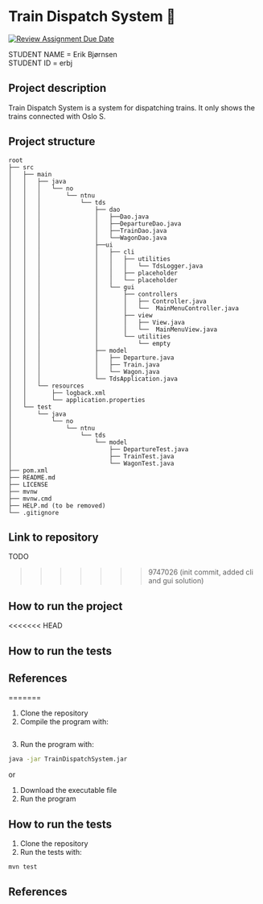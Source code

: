 # Train Dispatch System 🚂

[![Review Assignment Due Date](https://classroom.github.com/assets/deadline-readme-button-24ddc0f5d75046c5622901739e7c5dd533143b0c8e959d652212380cedb1ea36.svg)](https://classroom.github.com/a/HVrmLnmo)

STUDENT NAME = Erik Bjørnsen  
STUDENT ID = erbj

## Project description

Train Dispatch System is a system for dispatching trains. It only shows the trains connected with Oslo S.

## Project structure
```
root
├── src
│   ├── main
│   │   ├── java
│   │   │   └── no
│   │   │       └── ntnu
│   │   │           └── tds
│   │   │               ├── dao
│   │   │               │   ├──Dao.java
│   │   │               │   ├──DepartureDao.java
│   │   │               │   ├──TrainDao.java
│   │   │               │   └──WagonDao.java
│   │   │               ├──ui
│   │   │               │   ├── cli
│   │   │               │   │   ├── utilities
│   │   │               │   │   │   └── TdsLogger.java
│   │   │               │   │   ├── placeholder
│   │   │               │   │   └── placeholder
│   │   │               │   └── gui
│   │   │               │       ├── controllers
│   │   │               │       │   ├── Controller.java
│   │   │               │       │   └──  MainMenuController.java
│   │   │               │       ├── view
│   │   │               │       │   ├── View.java
│   │   │               │       │   └──  MainMenuView.java
│   │   │               │       └── utilities
│   │   │               │           └── empty
│   │   │               ├── model
│   │   │               │   ├── Departure.java
│   │   │               │   ├── Train.java
│   │   │               │   └── Wagon.java
│   │   │               └── TdsApplication.java
│   │   └── resources
│   │       ├── logback.xml
│   │       └── application.properties
│   └── test
│       └── java
│           └── no
│               └── ntnu
│                   └── tds
│                       └── model
│                           ├── DepartureTest.java
│                           ├── TrainTest.java
│                           └── WagonTest.java
├── pom.xml
├── README.md
├── LICENSE
├── mvnw
├── mvnw.cmd
├── HELP.md (to be removed)
└── .gitignore
```

## Link to repository

TODO
>>>>>>> 9747026 (init commit, added cli and gui solution)

## How to run the project

[//]: # (TODO: Describe how to run your project here. What is the main class? What is the main method?
What is the input and output of the program? What is the expected behaviour of the program?)
<<<<<<< HEAD

## How to run the tests

[//]: # (TODO: Describe how to run the tests here.)

## References

[//]: # (TODO: Include references here, if any. For example, if you have used code from the course book, include a reference to the chapter.
Or if you have used code from a website or other source, include a link to the source.)
=======
1. Clone the repository
2. Compile the program with:
```bash

```
3. Run the program with:
```bash
java -jar TrainDispatchSystem.jar
```

or

1. Download the executable file
2. Run the program

## How to run the tests

1. Clone the repository
2. Run the tests with:
```bash
mvn test
```

## References
